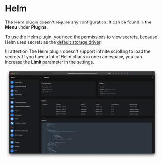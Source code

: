 # Helm

The Helm plugin doesn't require any configuration. It can be found in the **Menu** under **Plugins**.

To use the Helm plugin, you need the permissions to view secrets, because Helm uses secrets as the [default storage driver](https://helm.sh/docs/faq/#secrets-as-the-default-storage-driver).

!!! attention
    The Helm plugin doesn't support infinite scrolling to load the secrets. If you have a lot of Helm charts in one namespace, you can increase the **Limit** parameter in the settings.

![Helm](../images/plugins/helm.png)

